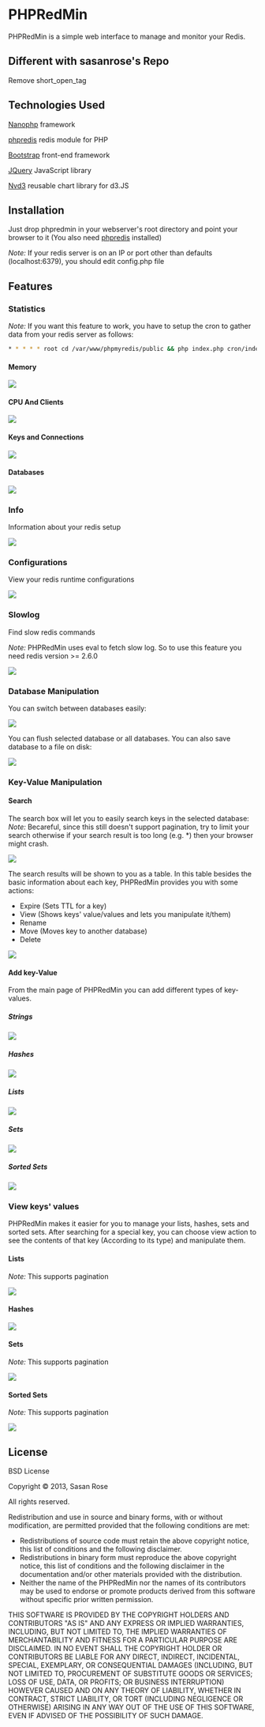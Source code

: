PHPRedMin
=========

PHPRedMin is a simple web interface to manage and monitor your Redis.

## Different with sasanrose's Repo
Remove short_open_tag


## Technologies Used

[Nanophp](https://github.com/sasanrose/NanoPHP) framework

[phpredis](https://github.com/nicolasff/phpredis) redis module for PHP

[Bootstrap](http://twitter.github.com/bootstrap) front-end framework

[JQuery](http://jquery.com/) JavaScript library

[Nvd3](https://github.com/novus/nvd3) reusable chart library for d3.JS

## Installation

Just drop phpredmin in your webserver's root directory and point your browser to it (You also need [phpredis](https://github.com/nicolasff/phpredis) installed)

_Note:_ If your redis server is on an IP or port other than defaults (localhost:6379), you should edit config.php file

## Features

### Statistics

_Note:_ If you want this feature to work, you have to setup the cron to gather data from your redis server as follows:

```bash
* * * * * root cd /var/www/phpmyredis/public && php index.php cron/index
```

#### Memory

![](http://dl.dropbox.com/u/5413590/phpredmin/memory.jpg)

#### CPU And Clients

![](http://dl.dropbox.com/u/5413590/phpredmin/cpu.jpg)

#### Keys and Connections

![](http://dl.dropbox.com/u/5413590/phpredmin/keyspace.jpg)

#### Databases

![](http://dl.dropbox.com/u/5413590/phpredmin/dbkeys.jpg)

### Info

Information about your redis setup

![](http://dl.dropbox.com/u/5413590/phpredmin/info.jpg)

### Configurations

View your redis runtime configurations

![](http://dl.dropbox.com/u/5413590/phpredmin/config.jpg)

### Slowlog

Find slow redis commands

_Note:_ PHPRedMin uses eval to fetch slow log. So to use this feature you need redis version >= 2.6.0

![](http://dl.dropbox.com/u/5413590/phpredmin/slowlog.jpg)

### Database Manipulation

You can switch between databases easily:

![](http://dl.dropbox.com/u/5413590/phpredmin/dbselect.jpg)

You can flush selected database or all databases. You can also save database to a file on disk:

![](http://dl.dropbox.com/u/5413590/phpredmin/actions.jpg)

### Key-Value Manipulation

#### Search

The search box will let you to easily search keys in the selected database:
_Note:_ Becareful, since this still doesn't support pagination, try to limit your search otherwise if your search result is too long (e.g. *) then your browser might crash.

![](http://dl.dropbox.com/u/5413590/phpredmin/search.jpg)

The search results will be shown to you as a table. In this table besides the basic information about each key, PHPRedMin provides you with some actions:

* Expire (Sets TTL for a key)
* View (Shows keys' value/values and lets you manipulate it/them)
* Rename
* Move (Moves key to another database)
* Delete

![](http://dl.dropbox.com/u/5413590/phpredmin/results.jpg)

#### Add key-Value

From the main page of PHPRedMin you can add different types of key-values.

##### Strings

![](http://dl.dropbox.com/u/5413590/phpredmin/addstring.jpg)

##### Hashes

![](http://dl.dropbox.com/u/5413590/phpredmin/addhash.jpg)

##### Lists

![](http://dl.dropbox.com/u/5413590/phpredmin/addlist.jpg)

##### Sets

![](http://dl.dropbox.com/u/5413590/phpredmin/addset.jpg)

##### Sorted Sets

![](http://dl.dropbox.com/u/5413590/phpredmin/addzset.jpg)

### View keys' values

PHPRedMin makes it easier for you to manage your lists, hashes, sets and sorted sets. After searching for a special key, you can choose view action to see the contents of that key (According to its type) and manipulate them.

#### Lists

_Note:_ This supports pagination

![](http://dl.dropbox.com/u/5413590/phpredmin/listresult.jpg)

#### Hashes

![](http://dl.dropbox.com/u/5413590/phpredmin/hashresult.jpg)

#### Sets

_Note:_ This supports pagination

![](http://dl.dropbox.com/u/5413590/phpredmin/setresult.jpg)

#### Sorted Sets

_Note:_ This supports pagination

![](http://dl.dropbox.com/u/5413590/phpredmin/zsetresult.jpg)

## License

BSD License

Copyright © 2013, Sasan Rose

All rights reserved.

Redistribution and use in source and binary forms, with or without modification, are permitted provided that the following conditions are met:

* Redistributions of source code must retain the above copyright notice, this list of conditions and the following disclaimer.
* Redistributions in binary form must reproduce the above copyright notice, this list of conditions and the following disclaimer in the documentation and/or other materials provided with the distribution.
* Neither the name of the PHPRedMin nor the names of its contributors may be used to endorse or promote products derived from this software without specific prior written permission.

THIS SOFTWARE IS PROVIDED BY THE COPYRIGHT HOLDERS AND CONTRIBUTORS "AS IS" AND ANY EXPRESS OR IMPLIED WARRANTIES, INCLUDING, BUT NOT LIMITED TO, THE IMPLIED WARRANTIES OF MERCHANTABILITY AND FITNESS FOR A PARTICULAR PURPOSE ARE DISCLAIMED. IN NO EVENT SHALL THE COPYRIGHT HOLDER OR CONTRIBUTORS BE LIABLE FOR ANY DIRECT, INDIRECT, INCIDENTAL, SPECIAL, EXEMPLARY, OR CONSEQUENTIAL DAMAGES (INCLUDING, BUT NOT LIMITED TO, PROCUREMENT OF SUBSTITUTE GOODS OR SERVICES; LOSS OF USE, DATA, OR PROFITS; OR BUSINESS INTERRUPTION) HOWEVER CAUSED AND ON ANY THEORY OF LIABILITY, WHETHER IN CONTRACT, STRICT LIABILITY, OR TORT (INCLUDING NEGLIGENCE OR OTHERWISE) ARISING IN ANY WAY OUT OF THE USE OF THIS SOFTWARE, EVEN IF ADVISED OF THE POSSIBILITY OF SUCH DAMAGE.
